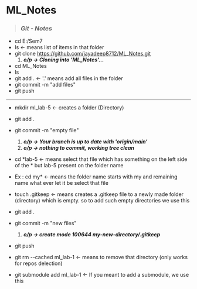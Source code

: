 # ML_Notes

> ###  *Git - Notes*

- cd E:/Sem7
- ls                                                  <- means list of items in that folder
- git clone https://github.com/jayadeep8712/ML_Notes.git 
   1. ***o/p ->  Cloning into 'ML_Notes'...***
- cd ML_Notes
- ls
- git add .                                           <- '.' means add all files in the folder
- git commit -m "add files"
- git push

- - - -

- mkdir ml_lab-5                                      <- creates a folder (Directory)
- git add .
- git commit -m "empty file"
  1. ***o/p -> Your branch is up to date with 'origin/main'***
  2. ***o/p -> nothing to commit, working tree clean***
- cd *lab-5                                           <- means select that file which has something on the left side of the * but lab-5 present on the folder name
- Ex :  cd my*                                        <- means the folder name starts with my and remaining name what ever let it be select that file
- touch .gitkeep                                      <- means creates a  .gitkeep file to a newly made folder (directory) which is empty. so to add such empty directories we use this
- git add .
- git commit -m "new files"
  1. ***o/p -> create mode 100644 my-new-directory/.gitkeep***
- git push


- git rm --cached ml_lab-1                            <- means to remove that directory (only works for repos delection)
- git submodule add <url> ml_lab-1                    <- If you meant to add a submodule, we use this

